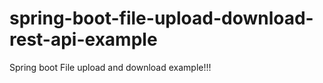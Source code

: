 # spring-boot-file-upload-download-rest-api-example
Spring boot  File upload and download example!!!
